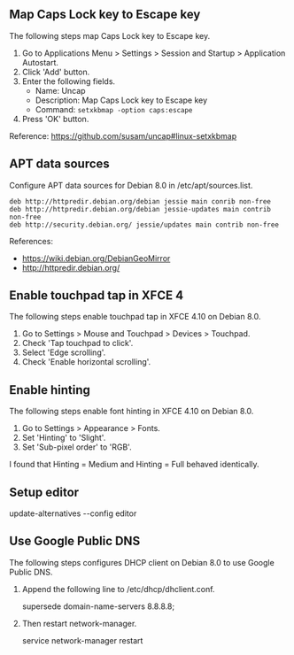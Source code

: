 Map Caps Lock key to Escape key
-------------------------------
The following steps map Caps Lock key to Escape key.

  1. Go to Applications Menu > Settings > Session and Startup > Application Autostart.
  2. Click 'Add' button.
  3. Enter the following fields.
     - Name: Uncap
     - Description: Map Caps Lock key to Escape key
     - Command: `setxkbmap -option caps:escape`
  4. Press 'OK' button.

Reference: https://github.com/susam/uncap#linux-setxkbmap


APT data sources
----------------
Configure APT data sources for Debian 8.0 in /etc/apt/sources.list.

    deb http://httpredir.debian.org/debian jessie main conrib non-free
    deb http://httpredir.debian.org/debian jessie-updates main contrib non-free
    deb http://security.debian.org/ jessie/updates main contrib non-free

References:

  - https://wiki.debian.org/DebianGeoMirror
  - http://httpredir.debian.org/


Enable touchpad tap in XFCE 4
-----------------------------
The following steps enable touchpad tap in XFCE 4.10 on Debian 8.0.

  1. Go to Settings > Mouse and Touchpad > Devices > Touchpad.
  2. Check 'Tap touchpad to click'.
  3. Select 'Edge scrolling'.
  4. Check 'Enable horizontal scrolling'.


Enable hinting
--------------
The following steps enable font hinting in XFCE 4.10 on Debian 8.0.

  1. Go to Settings > Appearance > Fonts.
  2. Set 'Hinting' to 'Slight'.
  3. Set 'Sub-pixel order' to 'RGB'.

I found that Hinting = Medium and Hinting = Full behaved identically.


Setup editor
------------
update-alternatives --config editor


Use Google Public DNS
---------------------
The following steps configures DHCP client on Debian 8.0 to use Google
Public DNS.

  1. Append the following line to /etc/dhcp/dhclient.conf.

        supersede domain-name-servers 8.8.8.8;

   2. Then restart network-manager.
    
        service network-manager restart
